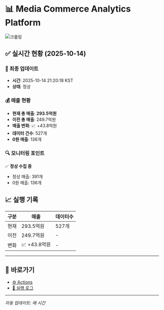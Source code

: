 # 📊 Media Commerce Analytics Platform

![크롤링](https://img.shields.io/badge/크롤링-정상-green)

## ✅ 실시간 현황 (2025-10-14)

### 📍 최종 업데이트
- **시간**: 2025-10-14 21:20:18 KST
- **상태**: 정상

### 💰 매출 현황
- **현재 총 매출**: **293.5억원**
- **이전 총 매출**: 249.7억원
- **매출 변화**: 📈 +43.8억원
- **데이터 건수**: 527개
- **0원 매출**: 136개

### 🔍 모니터링 포인트

✅ **정상 수집 중**
- 정상 매출: 391개
- 0원 매출: 136개


## 📈 실행 기록

| 구분 | 매출 | 데이터수 |
|------|------|----------|
| 현재 | 293.5억원 | 527개 |
| 이전 | 249.7억원 | - |
| 변화 | 📈 +43.8억원 | - |

---

## 🔗 바로가기

- [⚙️ Actions](../../actions)
- [📝 실행 로그](../../actions/workflows/daily_scraping.yml)

---

*자동 업데이트: 매 시간*
